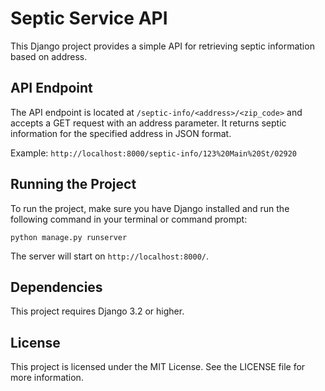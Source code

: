 # Septic Service API

This Django project provides a simple API for retrieving septic information based on address.

## API Endpoint

The API endpoint is located at `/septic-info/<address>/<zip_code>` and accepts a GET request with an address parameter. It returns septic information for the specified address in JSON format.

Example: `http://localhost:8000/septic-info/123%20Main%20St/02920`

## Running the Project

To run the project, make sure you have Django installed and run the following command in your terminal or command prompt:

`python manage.py runserver`


The server will start on `http://localhost:8000/`.

## Dependencies

This project requires Django 3.2 or higher.

## License

This project is licensed under the MIT License. See the LICENSE file for more information.
